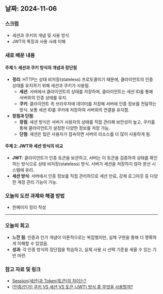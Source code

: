 ## 날짜: 2024-11-06

### 스크럼
- 세션과 쿠키의 개념 및 사용 방식
- JWT의 특징과 사용 사례 이해

### 새로 배운 내용

#### 주제 1: 세션과 쿠키 방식의 개념과 장단점
- **정리**: HTTP는 상태 비저장(stateless) 프로토콜이기 때문에, 클라이언트의 인증 상태를 유지하기 위해 세션과 쿠키가 사용됨.
  - **세션**: 서버에서 클라이언트의 상태를 저장하며, 클라이언트는 세션 ID를 통해 서버와의 인증 상태를 유지.
  - **쿠키**: 클라이언트 측 브라우저에 데이터를 저장해 서버에 인증 정보를 전달하는 방식. 보통 세션 ID를 쿠키에 저장하여 서버와의 연결을 유지함.
- **장점과 단점**:
  - **장점**: 세션 방식은 서버가 사용자의 상태를 직접 관리해 보안성이 높고, 쿠키를 통해 클라이언트가 설정한 다양한 정보를 저장 가능.
  - **단점**: 세션은 많은 사용자가 접속하면 서버의 리소스를 더 많이 사용하게 됨.

#### 주제 2: JWT와 세션 방식의 비교
- **JWT**: 클라이언트가 인증 토큰을 보관하고, 서버는 이 토큰을 검증하여 상태를 확인하는 방식으로 상태 비저장(stateless) 방식. 서버가 세션을 저장하지 않아 분산 시스템에 유리.
- **세션 방식**: 서버에서 인증 정보를 직접 관리하므로 세션 만료, 강제 로그아웃 등 다양한 계정 관리 기능이 가능.

### 오늘의 도전 과제와 해결 방법
- 한페이지 정리 작성

---

### 오늘의 회고
- **느낀 점**: 인증과 인가 개념이 이론적으로는 복잡했지만, 실제 구현을 통해 더 명확하게 이해할 수 있었음.
- **성과**: 각 인증 방식의 장단점을 학습하고, 실제 사용 시 선택 기준을 세울 수 있는 기반 마련.

### 참고 자료 및 링크
- [Session(세션)과 Token(토큰)의 차이는?](https://velog.io/@ddangle/Session%EC%84%B8%EC%85%98%EA%B3%BC-Token%ED%86%A0%ED%81%B0%EC%9D%98-%EC%B0%A8%EC%9D%B4%EB%8A%94)
- [[인증/인가] 쿠키 VS 세션 VS 토큰 (JWT) 방식 중 무엇을 사용할까?](https://ksh-coding.tistory.com/113)
